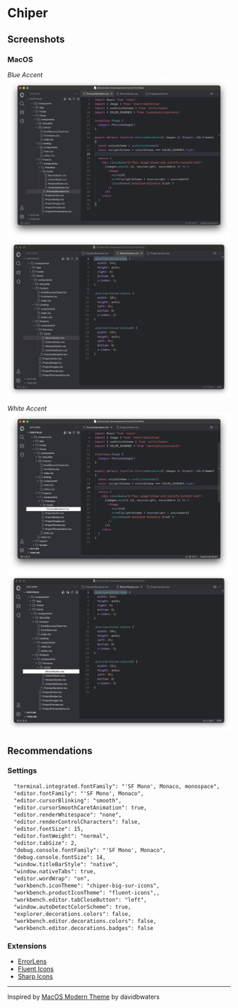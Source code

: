 # Chiper

## Screenshots

### MacOS

*Blue Accent*
![MacOS Blue Accent TS](https://github.com/Hebrasco/chiper/raw/master/assets/macos/blue-accent/ts.png)
![MacOS Blue Accent CSS](https://github.com/Hebrasco/chiper/raw/master/assets/macos/blue-accent/css.png)

*White Accent*
![MacOS White Accent TS](https://github.com/Hebrasco/chiper/raw/master/assets/macos/white-accent/ts.png)
![MacOS White Accent CSS](https://github.com/Hebrasco/chiper/raw/master/assets/macos/white-accent/css.png)

## Recommendations

### Settings

```
  "terminal.integrated.fontFamily": "'SF Mono', Monaco, monospace",
  "editor.fontFamily": "'SF Mono', Monaco",
  "editor.cursorBlinking": "smooth",
  "editor.cursorSmoothCaretAnimation": true,
  "editor.renderWhitespace": "none",
  "editor.renderControlCharacters": false,
  "editor.fontSize": 15,
  "editor.fontWeight": "normal",
  "editor.tabSize": 2,
  "debug.console.fontFamily": "'SF Mono', Monaco",
  "debug.console.fontSize": 14,
  "window.titleBarStyle": "native",
  "window.nativeTabs": true,
  "editor.wordWrap": "on",
  "workbench.iconTheme": "chiper-big-sur-icons",
  "workbench.productIconTheme": "fluent-icons",,
  "workbench.editor.tabCloseButton": "left",
  "window.autoDetectColorScheme": true,
  "explorer.decorations.colors": false,
  "workbench.editor.decorations.colors": false,
  "workbench.editor.decorations.badges": false
```

### Extensions

- [ErrorLens](https://marketplace.visualstudio.com/items?itemName=usernamehw.errorlens)
- [Fluent Icons](https://marketplace.visualstudio.com/items?itemName=miguelsolorio.fluent-icons)
- [Sharp Icons](https://marketplace.visualstudio.com/items?itemName=CiberTurtle.sharp-icons)

---

Inspired by [MacOS Modern Theme](https://marketplace.visualstudio.com/items?itemName=davidbwaters.macos-modern-theme) by davidbwaters